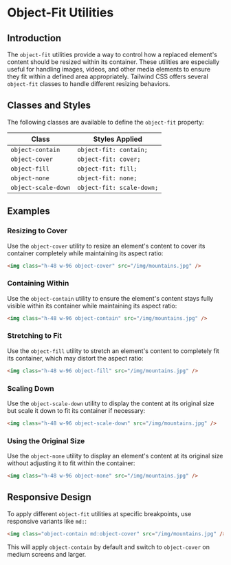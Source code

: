 # Object-Fit Utilities

## Introduction
The `object-fit` utilities provide a way to control how a replaced element's content should be resized within its container. These utilities are especially useful for handling images, videos, and other media elements to ensure they fit within a defined area appropriately. Tailwind CSS offers several `object-fit` classes to handle different resizing behaviors.

## Classes and Styles
The following classes are available to define the `object-fit` property:

| Class             | Styles Applied           |
|------------------|-------------------------|
| `object-contain` | `object-fit: contain;`  |
| `object-cover`   | `object-fit: cover;`    |
| `object-fill`    | `object-fit: fill;`     |
| `object-none`    | `object-fit: none;`     |
| `object-scale-down` | `object-fit: scale-down;` |

## Examples

### Resizing to Cover
Use the `object-cover` utility to resize an element's content to cover its container completely while maintaining its aspect ratio:
```html
<img class="h-48 w-96 object-cover" src="/img/mountains.jpg" />
```

### Containing Within
Use the `object-contain` utility to ensure the element's content stays fully visible within its container while maintaining its aspect ratio:
```html
<img class="h-48 w-96 object-contain" src="/img/mountains.jpg" />
```

### Stretching to Fit
Use the `object-fill` utility to stretch an element's content to completely fit its container, which may distort the aspect ratio:
```html
<img class="h-48 w-96 object-fill" src="/img/mountains.jpg" />
```

### Scaling Down
Use the `object-scale-down` utility to display the content at its original size but scale it down to fit its container if necessary:
```html
<img class="h-48 w-96 object-scale-down" src="/img/mountains.jpg" />
```

### Using the Original Size
Use the `object-none` utility to display an element's content at its original size without adjusting it to fit within the container:
```html
<img class="h-48 w-96 object-none" src="/img/mountains.jpg" />
```

## Responsive Design
To apply different `object-fit` utilities at specific breakpoints, use responsive variants like `md:`:
```html
<img class="object-contain md:object-cover" src="/img/mountains.jpg" />
```
This will apply `object-contain` by default and switch to `object-cover` on medium screens and larger.
